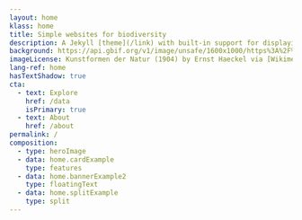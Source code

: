 ```yaml
---
layout: home
klass: home
title: Simple websites for biodiversity
description: A Jekyll [theme](/link) with built-in support for displaying subsets of data mediated through GBIF.org
background: https://api.gbif.org/v1/image/unsafe/1600x1000/https%3A%2F%2Fhp-base-theme.netlify.app%2Fassets%2Fimg%2FHaeckel_Siphoneae.jpg
imageLicense: Kunstformen der Natur (1904) by Ernst Haeckel via [Wikimedia](https://commons.wikimedia.org/wiki/Kunstformen_der_Natur)
lang-ref: home
hasTextShadow: true
cta:
  - text: Explore
    href: /data
    isPrimary: true
  - text: About
    href: /about
permalink: /
composition:
  - type: heroImage
  - data: home.cardExample
    type: features
  - data: home.bannerExample2
    type: floatingText
  - data: home.splitExample
    type: split
---
```

